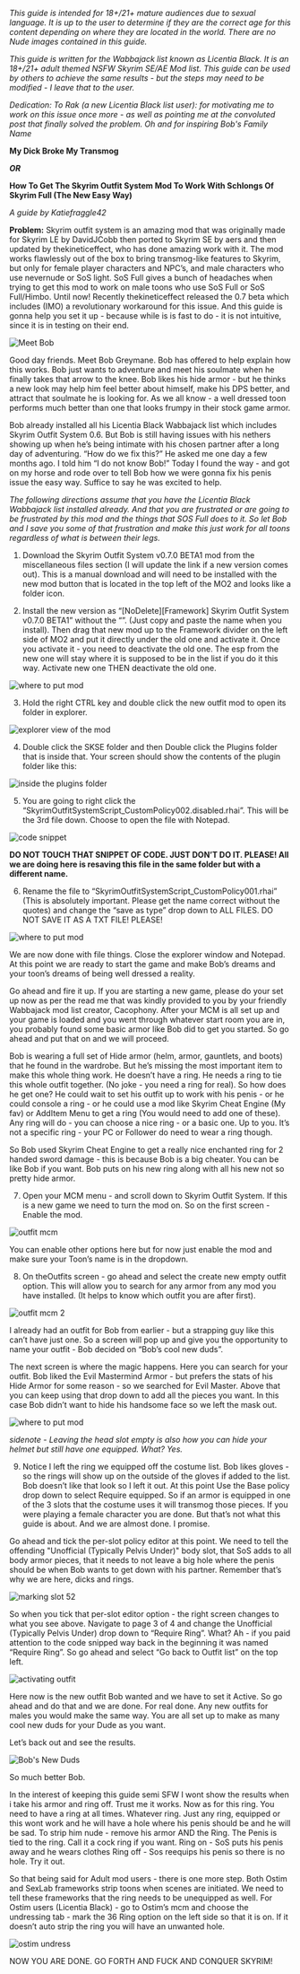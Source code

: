 ﻿*This guide is intended for 18+/21+ mature audiences due to sexual language. It is up to the user to determine if they are the correct age for this content depending on where they are located in the world. There are no Nude images contained in this guide.*


*This guide is written for the Wabbajack list known as Licentia Black. It is an 18+/21+  adult themed NSFW Skyrim SE/AE Mod list. This guide can be used by others to achieve the same results - but the steps may need to be modified - I leave that to the user.* 

*Dedication: To Rak (a new Licentia Black list user): for motivating me to work on this issue once more - as well as pointing me at the convoluted post that finally solved the problem. Oh and for inspiring Bob's Family Name*

**My Dick Broke My Transmog**

***OR***

**How To Get The Skyrim Outfit System Mod To Work With Schlongs Of Skyrim Full (The New Easy Way)**

*A guide by Katiefraggle42*

**Problem:** Skyrim outfit system is an amazing mod that was originally made for Skyrim LE by DavidJCobb then ported to Skyrim SE by aers and then updated by thekineticeffect, who has done amazing work with it. The mod works flawlessly out of the box to bring transmog-like features to Skyrim, but only for female player characters and NPC’s, and male characters who use nevernude or SoS light. SoS Full gives a bunch of headaches when trying to get this mod to work on male toons who use SoS Full or SoS Full/Himbo. Until now! Recently thekineticeffect released the 0.7 beta which includes (IMO) a revolutionary workaround for this issue. And this guide is gonna help you set it up - because while is is fast to do - it is not intuitive, since it is in testing on their end.

![Meet Bob](/assets/image10.png)

Good day friends. Meet Bob Greymane. Bob has offered to help explain how this works. Bob just wants to adventure and meet his soulmate when he finally takes that arrow to the knee. Bob likes his hide armor - but he thinks a new look may help him feel better about himself, make his DPS better, and attract that soulmate he is looking for. As we all know - a well dressed toon performs much better than one that looks frumpy in their stock game armor.

Bob already installed all his Licentia Black Wabbajack list which includes Skyrim Outfit System 0.6. But Bob is still having issues with his nethers showing up when he’s being intimate with his chosen partner after a long day of adventuring. “How do we fix this?” He asked me one day a few months ago. I told him “I do not know Bob!” Today I found the way - and got on my horse and rode over to tell Bob how we were gonna fix his penis issue the easy way. Suffice to say he was excited to help.

*The following directions assume that you have the Licentia Black Wabbajack list installed already.  And that you are frustrated or are going to be frustrated by this mod and the things that SOS Full does to it. So let Bob and I save you some of that frustration and make this just work for all toons regardless of what is between their legs.*

1) Download the Skyrim Outfit System v0.7.0 BETA1 mod from the miscellaneous files section (I will update the link if a new version comes out). This is a manual download and will need to be installed with the new mod button that is located in the top left of the MO2 and looks like a folder icon.

2) Install the new version as “[NoDelete][Framework] Skyrim Outfit System v0.7.0 BETA1” without the “”. (Just copy and paste the name when you install). Then drag that new mod up to the Framework divider on the left side of MO2 and put it directly under the old one and activate it. Once you activate it - you need to deactivate the old one. The esp from the new one will stay where it is supposed to be in the list if you do it this way. Activate new one THEN deactivate the old one.

![where to put mod](/assets/image11.png)

3) Hold the right CTRL key and double click the new outfit mod to open its folder in explorer. 

![explorer view of the mod](/assets/image3.png)

4) Double click the SKSE folder and then Double click the Plugins folder that is inside that. Your screen should show the contents of the plugin folder like this:

![inside the plugins folder](/assets/image8.png)

5) You are going to right click the “SkyrimOutfitSystemScript_CustomPolicy002.disabled.rhai”. This will be the 3rd file down. Choose to open the file with Notepad.

![code snippet](/assets/image7.png)

**DO NOT TOUCH THAT SNIPPET OF CODE. JUST DON’T DO IT. PLEASE! All we are doing here is resaving this file in the same folder but with a different name.** 

6) Rename the file to “SkyrimOutfitSystemScript_CustomPolicy001.rhai” (This is absolutely important. Please get the name correct without the quotes) and change the “save as type” drop down to ALL FILES. DO NOT SAVE IT AS A TXT FILE! PLEASE!

![where to put mod](/assets/image4.png)
  
We are now done with file things. Close the explorer window and Notepad. At this point we are ready to start the game and make Bob’s dreams and your toon’s dreams of being well dressed a reality.

Go ahead and fire it up. If you are starting a new game, please do your set up now as per the read me that was kindly provided to you by your friendly Wabbajack mod list creator, Cacophony. After your MCM is all set up and your game is loaded and you went through whatever start room you are in, you probably found some basic armor like Bob did to get you started. So go ahead and put that on and we will proceed.

Bob is wearing a full set of Hide armor (helm, armor, gauntlets, and boots) that he found in the wardrobe. But he’s missing the most important item to make this whole thing work. He doesn’t have a ring. He needs a ring to tie this whole outfit together. (No joke - you need a ring for real). So how does he get one? He could wait to set his outfit up to work with his penis - or he could console a ring - or he could use a mod like Skyrim Cheat Engine (My fav)  or AddItem Menu to get a ring (You would need to add one of these). Any ring will do - you can choose a nice ring - or a basic one. Up to you. It’s not a specific ring - your PC or Follower do need to wear a ring though.

So Bob used Skyrim Cheat Engine to get a really nice enchanted ring for 2 handed sword damage - this is because Bob is a big cheater. You can be like Bob if you want. Bob puts on his new ring along with all his new not so pretty hide armor.

7) Open your MCM menu - and scroll down to Skyrim Outfit System. If this is a new game we need to turn the mod on. So on the first screen - Enable the mod. 

![outfit mcm](/assets/image5.png)

You can enable other options here but for now just enable the mod and make sure your Toon’s name is in the dropdown.


8) On theOutfits screen - go ahead and select the create new empty outfit option. This will allow you to search for any armor from any mod you have installed. (It helps to know which outfit you are after first).

![outfit mcm 2](/assets/image2.png)

I already had an outfit for Bob from earlier - but a strapping guy like this can’t have just one. So a screen will pop up and give you the opportunity to name your outfit - Bob decided on “Bob’s cool new duds”.

The next screen is where the magic happens. Here you can search for your outfit. Bob liked the Evil Mastermind Armor - but prefers the stats of his Hide Armor for some reason - so we searched for Evil Master. Above that you can keep using that drop down to add all the pieces you want. In this case Bob didn’t want to hide his handsome face so we left the mask out. 

![where to put mod](/assets/image13.png)

*sidenote - Leaving the head slot empty is also how you can hide your helmet but still have one equipped. What? Yes.*

9) Notice I left the ring we equipped off the costume list. Bob likes gloves - so the rings will show up on the outside of the gloves if added to the list. Bob doesn’t like that look so I left it out. At this point Use the Base policy drop down to select Require equipped. So if an armor is equipped in one of the 3 slots that the costume uses it will transmog those pieces. If you were playing a female character you are done. But that’s not what this guide is about. And we are almost done. I promise.

Go ahead and tick the per-slot policy editor at this point. We need to tell the offending "Unofficial (Typically Pelvis Under)" body slot, that SoS adds to all body armor pieces, that it needs to not leave a big hole where the penis should be when Bob wants to get down with his partner. Remember that’s why we are here, dicks and rings.

![marking slot 52](/assets/image9.png)

So when you tick that per-slot editor option - the right screen changes to what you see above. Navigate to page 3 of 4 and change the Unofficial (Typically Pelvis Under) drop down to “Require Ring”. What? Ah - if you paid attention to the code snipped way back in the beginning it was named “Require Ring”. So go ahead and select “Go back to Outfit list” on the top left.

![activating outfit](/assets/image12.png)

Here now is the new outfit Bob wanted and we have to set it Active. So go ahead and do that and we are done. For real done. Any new outfits for males you would make the same way. You are all set up to make as many cool new duds for your Dude as you want.

Let’s back out and see the results.

![Bob's New Duds](/assets/image6.png)

So much better Bob.

In the interest of keeping this guide semi SFW I wont show the results when i take his armor and ring off. Trust me it works. Now as for this ring. You need to have a ring at all times. Whatever ring. Just any ring, equipped or this wont work and he will have a hole where his penis should be and he will be sad. To strip him nude - remove his armor AND the Ring. The Penis is tied to the ring. Call it a cock ring if you want. Ring on - SoS puts his penis away and he wears clothes Ring off - Sos reequips his penis so there is no hole. Try it out.

So that being said for Adult mod users - there is one more step. Both Ostim and SexLab frameworks strip toons when scenes are initiated. We need to tell these frameworks that the ring needs to be unequipped as well. For Ostim users (Licentia Black)  - go to Ostim’s mcm and choose the undressing tab - mark the 36 Ring option on the left side so that it is on. If it doesn’t auto strip the ring you will have an unwanted hole.

![ostim undress](/assets/image1.png)

NOW YOU ARE DONE. GO FORTH AND FUCK AND CONQUER SKYRIM!
